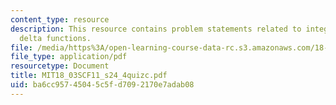 ```yaml
---
content_type: resource
description: This resource contains problem statements related to integration with
  delta functions.
file: /media/https%3A/open-learning-course-data-rc.s3.amazonaws.com/18-03sc-differential-equations-fall-2011/ba6cc95745045c5fd7092170e7adab08_MIT18_03SCF11_s24_4quizc.pdf
file_type: application/pdf
resourcetype: Document
title: MIT18_03SCF11_s24_4quizc.pdf
uid: ba6cc957-4504-5c5f-d709-2170e7adab08
---
```

